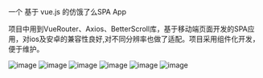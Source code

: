 一个 基于 vue.js 的仿饿了么SPA App

项目中用到VueRouter、Axios、BetterScroll库，基于移动端页面开发的SPA应用，对ios及安卓的兼容性良好,对不同分辨率也做了适配。项目采用组件化开发，便于维护。

![image](https://github.com/jy9964/eleme/blob/master/img/外卖01_商品页.jpg)
![image](https://github.com/jy9964/eleme/blob/master/img/外卖02_商品页_公告及优惠信息.jpg)
![image](https://github.com/jy9964/eleme/blob/master/img/外卖03_商品页_购物车详情.jpg)
![image](https://github.com/jy9964/eleme/blob/master/img/外卖04_商品页面_商品详情.jpg)
![image](https://github.com/jy9964/eleme/blob/master/img/外卖05_评价页.jpg)
![image](https://github.com/jy9964/eleme/blob/master/img/外卖06_商家页.jpg)
